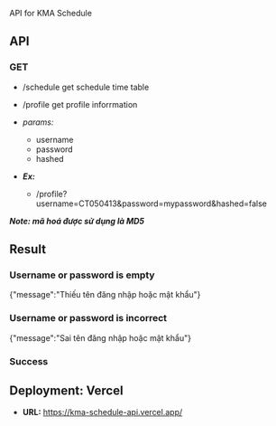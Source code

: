 API for KMA Schedule
## API

### GET
- /schedule   get schedule time table
- /profile    get profile inforrmation
  
- *params:*
  - username
  - password
  - hashed
- ***Ex:***
  - /profile?username=CT050413&password=mypassword&hashed=false
  
***Note: mã hoá được sử dụng là MD5***
  
## Result
  
### Username or password is empty
  
{"message":"Thiếu tên đăng nhập hoặc mật khẩu"}
  
### Username or password is incorrect
  
{"message":"Sai tên đăng nhập hoặc mật khẩu"}
  
### Success

## Deployment: Vercel

- **URL:** https://kma-schedule-api.vercel.app/
